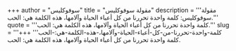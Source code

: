 +++
author = "سوفوكليس"
title = "مقولة سوفوكليس"
description = '''مقولة سوفوكليس: كلمة واحدة تحررنا من كل أعباء الحياة وآلامها، هذه الكلمة هي: الحب.'''
quote = '''كلمة واحدة تحررنا من كل أعباء الحياة وآلامها، هذه الكلمة هي: الحب.'''
slug = '''كلمة-واحدة-تحررنا-من-كل-أعباء-الحياة-وآلامها،-هذه-الكلمة-هي:-الحب'''
+++
كلمة واحدة تحررنا من كل أعباء الحياة وآلامها، هذه الكلمة هي: الحب.
